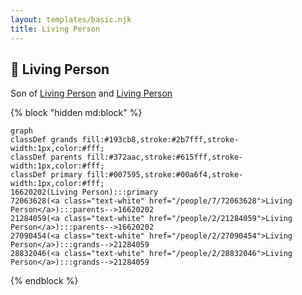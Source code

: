 ```yaml
---
layout: templates/basic.njk
title: Living Person
---
```

## 🔵 Living Person

Son of [Living Person](/people/2/21284059) and [Living Person](/people/7/72063628)

{% block "hidden md:block" %}
```mermaid
graph
classDef grands fill:#193cb8,stroke:#2b7fff,stroke-width:1px,color:#fff;
classDef parents fill:#372aac,stroke:#615fff,stroke-width:1px,color:#fff;
classDef primary fill:#007595,stroke:#00a6f4,stroke-width:1px,color:#fff;
16620202(Living Person):::primary
72063628(<a class="text-white" href="/people/7/72063628">Living Person</a>):::parents-->16620202
21284059(<a class="text-white" href="/people/2/21284059">Living Person</a>):::parents-->16620202
27090454(<a class="text-white" href="/people/2/27090454">Living Person</a>):::grands-->21284059
28832046(<a class="text-white" href="/people/2/28832046">Living Person</a>):::grands-->21284059
```
{% endblock %}

